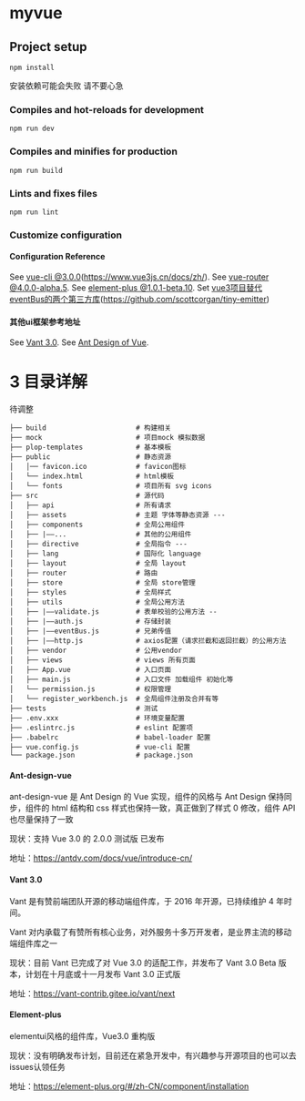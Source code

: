 # myvue

## Project setup
```
npm install
```

安装依赖可能会失败 请不要心急

### Compiles and hot-reloads for development
```
npm run dev
```

### Compiles and minifies for production
```
npm run build
```

### Lints and fixes files
```
npm run lint
```

### Customize configuration
#### Configuration Reference
See [vue-cli @3.0.0](https://cli.vuejs.org/config/)(https://www.vue3js.cn/docs/zh/).
See [vue-router @4.0.0-alpha.5](https://next.router.vuejs.org/).
See [element-plus @1.0.1-beta.10](https://element-plus.org/#/zh-CN/component/installation).
Set [vue3项目替代eventBus的两个第三方库](https://github.com/developit/mitt)(https://github.com/scottcorgan/tiny-emitter)
#### 其他ui框架参考地址
See [Vant 3.0](https://vant-contrib.gitee.io/vant/next).
See [Ant Design of Vue](https://2x.antdv.com/docs/vue/introduce-cn/).



# 3 目录详解
待调整
```
├── build                      # 构建相关
├── mock                       # 项目mock 模拟数据
├── plop-templates             # 基本模板
├── public                     # 静态资源
│   │── favicon.ico            # favicon图标
│   └── index.html             # html模板
│   └── fonts                  # 项目所有 svg icons
├── src                        # 源代码
│   ├── api                    # 所有请求
│   ├── assets                 # 主题 字体等静态资源 ---
│   ├── components             # 全局公用组件
│   ├── |——...                 # 其他的公用组件
│   ├── directive              # 全局指令 ---
│   ├── lang                   # 国际化 language
│   ├── layout                 # 全局 layout
│   ├── router                 # 路由
│   ├── store                  # 全局 store管理
│   ├── styles                 # 全局样式
│   ├── utils                  # 全局公用方法
│   ├── |——validate.js         # 表单校验的公用方法 --
│   ├── |——auth.js             # 存储封装
│   ├── |——eventBus.js         # 兄弟传值
│   ├── |——http.js             # axios配置（请求拦截和返回拦截）的公用方法
│   ├── vendor                 # 公用vendor
│   ├── views                  # views 所有页面
│   ├── App.vue                # 入口页面
│   ├── main.js                # 入口文件 加载组件 初始化等
│   └── permission.js          # 权限管理
│   └── register_workbench.js  # 全局组件注册及合并有等
├── tests                      # 测试
├── .env.xxx                   # 环境变量配置
├── .eslintrc.js               # eslint 配置项
├── .babelrc                   # babel-loader 配置
├── vue.config.js              # vue-cli 配置
└── package.json               # package.json
```



#### Ant-design-vue
ant-design-vue 是 Ant Design 的 Vue 实现，组件的风格与 Ant Design 保持同步，组件的 html 结构和 css 样式也保持一致，真正做到了样式 0 修改，组件 API 也尽量保持了一致

现状：支持 Vue 3.0 的 2.0.0 测试版 已发布

地址：https://antdv.com/docs/vue/introduce-cn/

#### Vant 3.0
Vant 是有赞前端团队开源的移动端组件库，于 2016 年开源，已持续维护 4 年时间。

Vant 对内承载了有赞所有核心业务，对外服务十多万开发者，是业界主流的移动端组件库之一

现状：目前 Vant 已完成了对 Vue 3.0 的适配工作，并发布了 Vant 3.0 Beta 版本，计划在十月底或十一月发布 Vant 3.0 正式版

地址：https://vant-contrib.gitee.io/vant/next

#### Element-plus
elementui风格的组件库，Vue3.0 重构版

现状：没有明确发布计划，目前还在紧急开发中，有兴趣参与开源项目的也可以去issues认领任务

地址：https://element-plus.org/#/zh-CN/component/installation